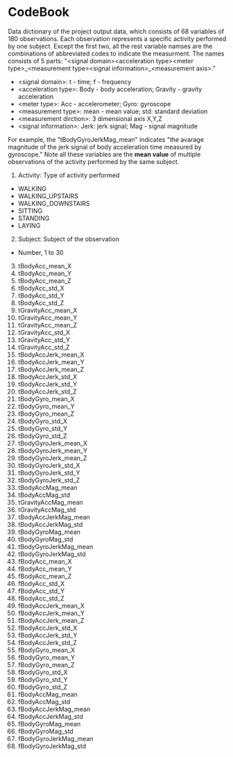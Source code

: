 # CodeBook

Data dictionary of the project output data, which consists of 68 variables of 180 observations.  Each observation represents a specific activity performed by one subject.  Except the first two, all the rest variable namses are the combinations of abbreviated codes to indicate the measurment.  The names consists of 5 parts: "\<signal domain\>\<acceleration type\>\<meter type\>\_\<measurement type\>\<signal information\>\_\<measurement axis\>."
* \<signal domain\>: t - time; f - frequency
* \<acceleration type\>: Body - body acceleration; Gravity - gravity acceleration
* \<meter type\>: Acc - accelerometer; Gyro: gyroscope
* \<measurement type\>: mean - mean value; std: standard deviation
* \<measurement dirction\>: 3 dimensional axis X,Y,Z
* \<signal information\>: Jerk: jerk signal; Mag - signal magnitude

For example, the "tBodyGyroJerkMag_mean" indicates "the avarage magnitude of the jerk signal of body acceleration time measured by gyroscope."
Note all these variables are the **mean value** of multiple observations of the activity performed by the same subject.

1. Activity: Type of activity performed 
  * WALKING
  * WALKING_UPSTAIRS
  * WALKING_DOWNSTAIRS
  * SITTING
  * STANDING
  * LAYING
2. Subject: Subject of the observation
  * Number, 1 to 30
3. tBodyAcc_mean_X
4. tBodyAcc_mean_Y
5. tBodyAcc_mean_Z
6. tBodyAcc_std_X
7. tBodyAcc_std_Y
8. tBodyAcc_std_Z
9. tGravityAcc_mean_X
10. tGravityAcc_mean_Y
11. tGravityAcc_mean_Z
12. tGravityAcc_std_X
13. tGravityAcc_std_Y
14. tGravityAcc_std_Z
15. tBodyAccJerk_mean_X
16. tBodyAccJerk_mean_Y
17. tBodyAccJerk_mean_Z
18. tBodyAccJerk_std_X
19. tBodyAccJerk_std_Y
20. tBodyAccJerk_std_Z
21. tBodyGyro_mean_X
22. tBodyGyro_mean_Y
23. tBodyGyro_mean_Z
24. tBodyGyro_std_X
25. tBodyGyro_std_Y
26. tBodyGyro_std_Z
27. tBodyGyroJerk_mean_X
28. tBodyGyroJerk_mean_Y
29. tBodyGyroJerk_mean_Z
30. tBodyGyroJerk_std_X
31. tBodyGyroJerk_std_Y
32. tBodyGyroJerk_std_Z
33. tBodyAccMag_mean
34. tBodyAccMag_std
35. tGravityAccMag_mean
36. tGravityAccMag_std
37. tBodyAccJerkMag_mean
38. tBodyAccJerkMag_std
39. tBodyGyroMag_mean
40. tBodyGyroMag_std
41. tBodyGyroJerkMag_mean
42. tBodyGyroJerkMag_std
43. fBodyAcc_mean_X
44. fBodyAcc_mean_Y
45. fBodyAcc_mean_Z
46. fBodyAcc_std_X
47. fBodyAcc_std_Y
48. fBodyAcc_std_Z
49. fBodyAccJerk_mean_X
50. fBodyAccJerk_mean_Y
51. fBodyAccJerk_mean_Z
52. fBodyAccJerk_std_X
53. fBodyAccJerk_std_Y
54. fBodyAccJerk_std_Z
55. fBodyGyro_mean_X
56. fBodyGyro_mean_Y
57. fBodyGyro_mean_Z
58. fBodyGyro_std_X
59. fBodyGyro_std_Y
60. fBodyGyro_std_Z
61. fBodyAccMag_mean
62. fBodyAccMag_std
63. fBodyAccJerkMag_mean
64. fBodyAccJerkMag_std
65. fBodyGyroMag_mean
66. fBodyGyroMag_std
67. fBodyGyroJerkMag_mean
68. fBodyGyroJerkMag_std
